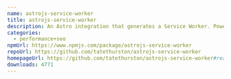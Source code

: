 ```yaml
---
name: astrojs-service-worker
title: astrojs-service-worker
description: An Astro integration that generates a Service Worker. Powered by Workbox.
categories:
  - performance+seo
npmUrl: https://www.npmjs.com/package/astrojs-service-worker
repoUrl: https://github.com/tatethurston/astrojs-service-worker
homepageUrl: https://github.com/tatethurston/astrojs-service-worker#readme
downloads: 4771
---
```

